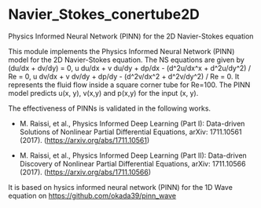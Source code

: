 # Navier_Stokes_conertube2D
Physics Informed Neural Network (PINN) for the 2D Navier-Stokes equation

This module implements the Physics Informed Neural Network (PINN) model for the 2D Navier-Stokes equation. The NS equations are given by (du/dx + dv/dy) = 0, u du/dx + v du/dy + dp/dx - (d^2u/dx^x + d^2u/dy^2) / Re = 0, u dv/dx + v dv/dy + dp/dy - (d^2v/dx^2 + d^2v/dy^2) / Re = 0. It represents the fluid flow inside a square corner tube for Re=100. The PINN model predicts u(x, y), v(x,y) and p(x,y) for the input (x, y).

The effectiveness of PINNs is validated in the following works.

+  M. Raissi, et al., Physics Informed Deep Learning (Part I): Data-driven Solutions of Nonlinear Partial Differential Equations, arXiv: 1711.10561 (2017). (https://arxiv.org/abs/1711.10561)

+  M. Raissi, et al., Physics Informed Deep Learning (Part II): Data-driven Discovery of Nonlinear Partial Differential Equations, arXiv: 1711.10566 (2017). (https://arxiv.org/abs/1711.10566)

It is based on hysics informed neural network (PINN) for the 1D Wave equation on https://github.com/okada39/pinn_wave
